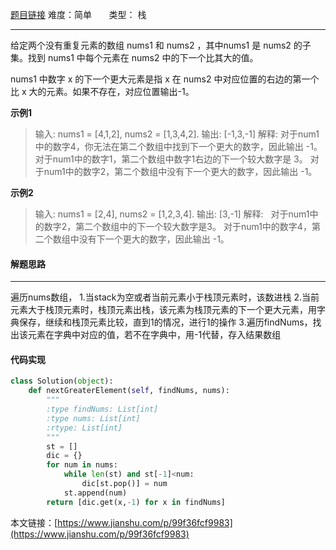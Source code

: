  [题目链接](https://leetcode-cn.com/problems/next-greater-element-i/)
难度：简单         &nbsp;&nbsp;&nbsp;&nbsp;&nbsp;&nbsp;类型：  栈
***
 给定两个没有重复元素的数组 nums1 和 nums2 ，其中nums1 是 nums2 的子集。找到 nums1 中每个元素在 nums2 中的下一个比其大的值。

nums1 中数字 x 的下一个更大元素是指 x 在 nums2 中对应位置的右边的第一个比 x 大的元素。如果不存在，对应位置输出-1。
 
 
**示例1**
> 输入: nums1 = [4,1,2], nums2 = [1,3,4,2].
输出: [-1,3,-1]
解释:
    对于num1中的数字4，你无法在第二个数组中找到下一个更大的数字，因此输出 -1。
    对于num1中的数字1，第二个数组中数字1右边的下一个较大数字是 3。
    对于num1中的数字2，第二个数组中没有下一个更大的数字，因此输出 -1。

**示例2**
> 输入: nums1 = [2,4], nums2 = [1,2,3,4].
输出: [3,-1]
解释:
    对于num1中的数字2，第二个数组中的下一个较大数字是3。
    对于num1中的数字4，第二个数组中没有下一个更大的数字，因此输出 -1。

 
#### 解题思路
***
遍历nums数组，
1.当stack为空或者当前元素小于栈顶元素时，该数进栈
2.当前元素大于栈顶元素时，栈顶元素出栈，该元素为栈顶元素的下一个更大元素，用字典保存，继续和栈顶元素比较，直到1的情况，进行1的操作
3.遍历findNums，找出该元素在字典中对应的值，若不在字典中，用-1代替，存入结果数组



#### 代码实现
```python
class Solution(object):
    def nextGreaterElement(self, findNums, nums):
        """
        :type findNums: List[int]
        :type nums: List[int]
        :rtype: List[int]
        """
        st = []
        dic = {}        
        for num in nums:
            while len(st) and st[-1]<num:
                dic[st.pop()] = num
            st.append(num)
        return [dic.get(x,-1) for x in findNums]
```

本文链接：[https://www.jianshu.com/p/99f36fcf9983](https://www.jianshu.com/p/99f36fcf9983)
